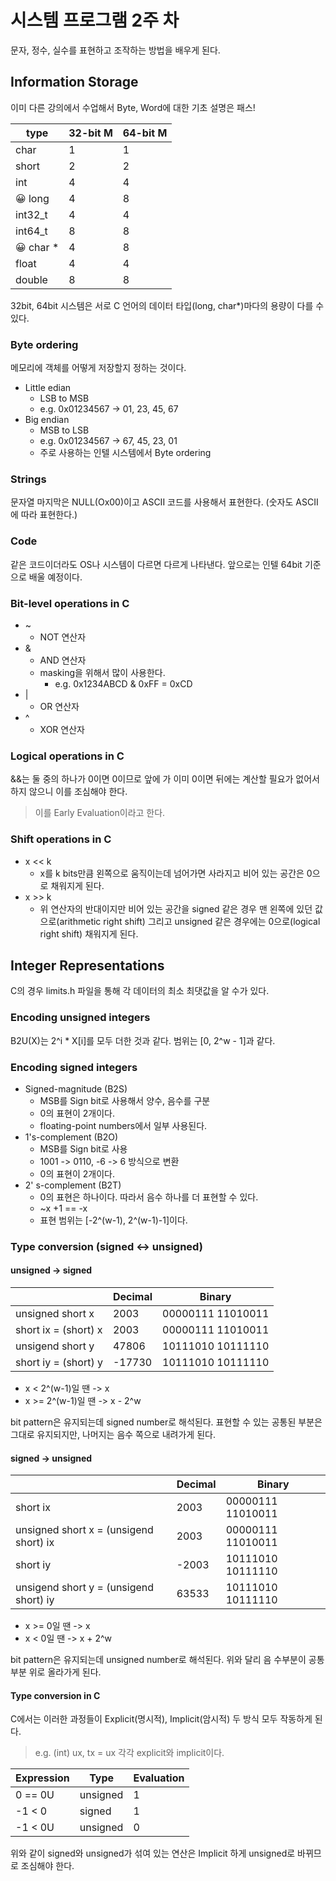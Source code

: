 # 시스템 프로그램 2주 차

문자, 정수, 실수를 표현하고 조작하는 방법을 배우게 된다.

## Information Storage

이미 다른 강의에서 수업해서 Byte, Word에 대한 기초 설명은 패스!

|type|32-bit M| 64-bit M|
|-|-|-|
|char|1|1|
|short|2|2|
|int|4|4|
|😀 long|4|8|
|int32_t|4|4|
|int64_t|8|8|
|😀 char *|4|8|
|float|4|4|
|double|8|8|

32bit, 64bit 시스템은 서로 C 언어의 데이터 타입(long, char*)마다의 용량이 다를 수 있다.

### Byte ordering

메모리에 객체를 어떻게 저장할지 정하는 것이다.

- Little edian
  - LSB to MSB
  - e.g. 0x01234567 -> 01, 23, 45, 67
- Big endian
  - MSB to LSB
  - e.g. 0x01234567 -> 67, 45, 23, 01
  - 주로 사용하는 인텔 시스템에서 Byte ordering

### Strings

문자열 마지막은 NULL(Ox00)이고 ASCII 코드를 사용해서 표현한다. (숫자도 ASCII에 따라 표현한다.)

### Code

같은 코드이더라도 OS나 시스템이 다르면 다르게 나타낸다. 앞으로는 인텔 64bit 기준으로 배울 예정이다.

### Bit-level operations in C

- ~
  - NOT 연산자
- &
  - AND 연산자
  - masking을 위해서 많이 사용한다.
    - e.g. 0x1234ABCD & 0xFF = 0xCD
- |
  - OR 연산자
- ^
  - XOR 연산자

### Logical operations in C

&&는 둘 중의 하나가 0이면 0이므로 앞에 가 이미 0이면 뒤에는 계산할 필요가 없어서 하지 않으니 이를 조심해야 한다.

> 이를 Early Evaluation이라고 한다.

### Shift operations in C

- x << k
  - x를 k bits만큼 왼쪽으로 움직이는데 넘어가면 사라지고 비어 있는 공간은 0으로 채워지게 된다.
- x >> k
  - 위 연산자의 반대이지만 비어 있는 공간을 signed 같은 경우 맨 왼쪽에 있던 값으로(arithmetic right shift) 그리고 unsigned 같은 경우에는 0으로(logical right shift) 채워지게 된다.

## Integer Representations

C의 경우 limits.h 파일을 통해 각 데이터의 최소 최댓값을 알 수가 있다.

### Encoding unsigned integers

B2U(X)는 2^i * X[i]를 모두 더한 것과 같다. 범위는 [0, 2^w - 1]과 같다.

### Encoding signed integers

- Signed-magnitude (B2S)
  - MSB를 Sign bit로 사용해서 양수, 음수를 구분
  - 0의 표현이 2개이다.
  - floating-point numbers에서 일부 사용된다.
- 1's-complement (B2O)
  - MSB를 Sign bit로 사용
  - 1001 -> 0110, -6 -> 6 방식으로 변환
  - 0의 표현이 2개이다.
- 2' s-complement (B2T)
  - 0의 표현은 하나이다. 따라서 음수 하나를 더 표현할 수 있다.
  - ~x +1 == -x
  - 표현 범위는 [-2^(w-1), 2^(w-1)-1]이다.

### Type conversion (signed <-> unsigned)

#### unsigned -> signed

||Decimal|Binary|
|-|-|-|
|unsigned short x|2003|00000111 11010011|
|short ix = (short) x|2003|00000111 11010011|
|unsigend short y|47806|10111010 10111110|
|short iy = (short) y|-17730|10111010 10111110|

- x < 2^(w-1)일 땐 -> x
- x >= 2^(w-1)일 땐 -> x - 2^w

bit pattern은 유지되는데 signed number로 해석된다. 표현할 수 있는 공통된 부분은 그대로 유지되지만, 나머지는 음수 쪽으로 내려가게 된다.

#### signed -> unsigned

||Decimal|Binary|
|-|-|-|
|short ix|2003|00000111 11010011|
|unsigned short x = (unsigend short) ix|2003|00000111 11010011|
|short iy|-2003|10111010 10111110|
|unsigend short y = (unsigend short) iy|63533|10111010 10111110|

- x >= 0일 땐 -> x
- x < 0일 땐 -> x + 2^w

bit pattern은 유지되는데 unsigned number로 해석된다. 위와 달리 음 수부분이 공통부분 위로 올라가게 된다.

#### Type conversion in C

C에서는 이러한 과정들이 Explicit(명시적), Implicit(암시적) 두 방식 모두 작동하게 된다.

> e.g. (int) ux, tx = ux 각각 explicit와 implicit이다.

|Expression|Type|Evaluation|
|-|-|-|
|0 == 0U|unsigned|1|
|-1 < 0|signed|1|
|-1 < 0U|unsigned|0|

위와 같이 signed와 unsigned가 섞여 있는 연산은 Implicit 하게 unsigned로 바뀌므로 조심해야 한다.

